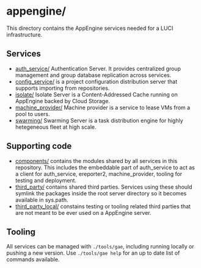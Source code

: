 appengine/
==========

This directory contains the AppEngine services needed for a LUCI infrastructure.

Services
--------

  - [auth_service/](auth_service) Authentication Server. It provides centralized
    group management and group database replication across services.
  - [config_service/](config_service) is a project configuration distribution
    server that supports importing from repositories.
  - [isolate/](isolate) Isolate Server is a Content-Addressed Cache running on
    AppEngine backed by Cloud Storage.
  - [machine_provider/](machine_provider) Machine provider is a service to
    lease VMs from a pool to users.
  - [swarming/](swarming) Swarming Server is a task distribution engine for
    highly hetegeneous fleet at high scale.

Supporting code
---------------

  - [components/](components) contains the modules shared by all services in
    this repository. This includes the embeddable part of auth_service to act as
    a client for auth_service, ereporter2, machine_provider, tooling for testing
    and deployment.
  - [third_party/](third_party) contains shared third parties. Services using
    these should symlink the packages inside the root server directory so it
    becomes available in sys.path.
  - [third_party_local/](third_party_local) constains testing or tooling related
    third parties that are not meant to be ever used on a AppEngine server.


Tooling
-------

All services can be managed with `./tools/gae`, including running locally or
pushing a new version. Use `./tools/gae help` for an up to date list of commands
available.
